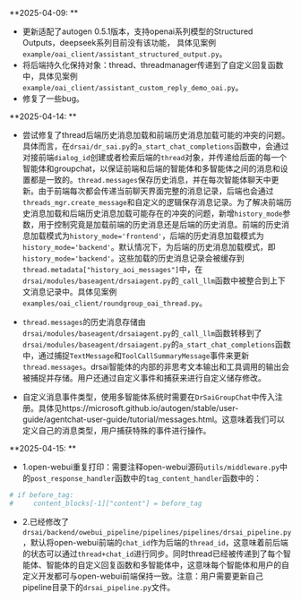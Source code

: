 **2025-04-09: **
- 更新适配了autogen 0.5.1版本，支持openai系列模型的Structured Outputs，deepseek系列目前没有该功能， 具体见案例```example/oai_client/assistant_structured_output.py```。
- 将后端持久化保持对象：thread、threadmanager传递到了自定义回复函数中，具体见案例```example/oai_client/assistant_custom_reply_demo_oai.py```。
- 修复了一些bug。

**2025-04-14: **
- 尝试修复了thread后端历史消息加载和前端历史消息加载可能的冲突的问题。具体而言，在```drsai/dr_sai.py```的```a_start_chat_completions```函数中，会通过对接前端```dialog_id```创建或者检索后端的```thread```对象，并传递给后面的每一个智能体和groupchat，以保证前端和后端的智能体和多智能体之间的消息和设置都是一致的。```thread.messages```保存历史消息，并在每次智能体聊天中更新。由于前端每次都会传递当前聊天界面完整的消息记录，后端也会通过```threads_mgr.create_message```和自定义的逻辑保存消息记录。为了解决前端历史消息加载和后端历史消息加载可能存在的冲突的问题，新增```history_mode```参数，用于控制究竟是加载前端的历史消息还是后端的历史消息。前端的历史消息加载模式为```history_mode='frontend'```，后端的历史消息加载模式为```history_mode='backend'```。默认情况下，为后端的历史消息加载模式，即```history_mode='backend'```。这些加载的历史消息记录会被缓存到```thread.metadata["history_aoi_messages"]```中，在```drsai/modules/baseagent/drsaiagent.py```的```_call_llm```函数中被整合到上下文消息记录中。具体见案例```examples/oai_client/roundgroup_oai_thread.py```。

- ```thread.messages```的历史消息存储由```drsai/modules/baseagent/drsaiagent.py```的```_call_llm```函数转移到了```drsai/modules/baseagent/drsaiagent.py```的```a_start_chat_completions```函数中，通过捕捉```TextMessage```和```ToolCallSummaryMessage```事件来更新```thread.messages```。drsai智能体的内部的非思考文本输出和工具调用的输出会被捕捉并存储。用户还通过自定义事件和捕获来进行自定义储存修改。

- 自定义消息事件类型，使用多智能体系统时需要在```DrSaiGroupChat```中传入注册。具体见https://microsoft.github.io/autogen/stable/user-guide/agentchat-user-guide/tutorial/messages.html。这意味着我们可以定义自己的消息类型，用户捕获特殊的事件进行操作。

**2025-04-15: **
- 1.open-webui重复打印：需要注释open-webui源码```utils/middleware.py```中的```post_response_handler```函数中的```tag_content_handler```函数中的：
```python
# if before_tag:
#     content_blocks[-1]["content"] = before_tag
```
- 2.已经修改了```drsai/backend/owebui_pipeline/pipelines/pipelines/drsai_pipeline.py```，默认将open-webui前端的```chat_id```作为后端的```thread_id```，这意味着前后端的状态可以通过```thread+chat_id```进行同步。同时thread已经被传递到了每个智能体、智能体的自定义回复函数和多智能体中，这意味每个智能体和用户的自定义开发都可与open-webui前端保持一致。注意：用户需要更新自己pipeline目录下的```drsai_pipeline.py```文件。